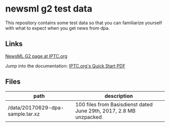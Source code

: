 # newsml g2 test data

This repository contains some test data so that you can familiarize yourself with
what to expect when you get news from dpa.

## Links


[NewsML G2 page at IPTC.org](https://iptc.org/standards/newsml-g2/)


Jump into the documentation: [IPTC.org's Quick Start PDF](https://www.iptc.org/std/NewsML-G2/latest/QuickStart-NewsML-G2-ItemBasics)

## Files

| path | description|
| ----- | ----------|
| /data/20170629-dpa-sample.tar.xz | 100 files from Basisdienst dated June 29th, 2017, 2.8 MB unzpacked |



